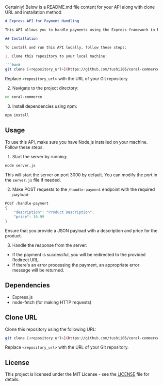 Certainly! Below is a README.md file content for your API along with clone URL and installation method:

```markdown
# Express API for Payment Handling

This API allows you to handle payments using the Express framework in Node.js. It facilitates processing payments through an external service and handling the response accordingly.

## Installation

To install and run this API locally, follow these steps:

1. Clone this repository to your local machine:

```bash
git clone [<repository_url>](https://github.com/tushii05/coral-commerce.git)
```

Replace `<repository_url>` with the URL of your Git repository.

2. Navigate to the project directory:

```bash
cd coral-commerce
```

3. Install dependencies using npm:

```bash
npm install
```

## Usage

To use this API, make sure you have Node.js installed on your machine. Follow these steps:

1. Start the server by running:

```bash
node server.js
```

This will start the server on port 3000 by default. You can modify the port in the `server.js` file if needed.

2. Make POST requests to the `/handle-payment` endpoint with the required payload:

```javascript
POST /handle-payment
{
    "description": "Product Description",
    "price": 10.99
}
```

Ensure that you provide a JSON payload with a description and price for the product.

3. Handle the response from the server:

- If the payment is successful, you will be redirected to the provided Redirect URL.
- If there's an error processing the payment, an appropriate error message will be returned.

## Dependencies

- Express.js
- node-fetch (for making HTTP requests)

## Clone URL

Clone this repository using the following URL:

```bash
git clone [<repository_url>](https://github.com/tushii05/coral-commerce.git)
```

Replace `<repository_url>` with the URL of your Git repository.

## License
This project is licensed under the MIT License - see the [LICENSE](LICENSE) file for details.
```
